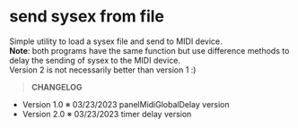 # send sysex from file

Simple utility to load a sysex file and send to MIDI device.<br>
__Note__: both programs have the same function but use difference methods to delay the sending of sysex to the MIDI device.<br>Version 2 is not necessarily better than version 1 :)

> **CHANGELOG**

* Version 1.0  ※ 03/23/2023 panelMidiGlobalDelay version
* Version 2.0  ※ 03/23/2023 timer delay version